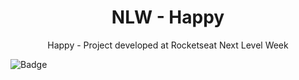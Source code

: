 <h1 align="center">NLW - Happy</h1>

<p align="center">Happy - Project developed at Rocketseat Next Level Week</p>


![Badge](https://img.shields.io/badge/Blog-Rocketseat-%237159c1?style=for-the-badge&logo=ghost)
